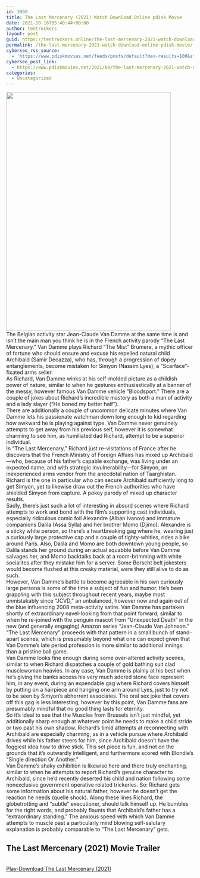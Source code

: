 ```yaml
---
id: 3008
title: The Last Mercenary (2021) Watch Download Online pdisk Movie
date: 2021-10-16T05:40:44+00:00
author: tentrockers
layout: post
guid: https://tentrockers.online/the-last-mercenary-2021-watch-download-online-pdisk-movie/
permalink: /the-last-mercenary-2021-watch-download-online-pdisk-movie/
cyberseo_rss_source:
  - 'https://www.pdiskmovies.net/feeds/posts/default?max-results=100&start-index=801'
cyberseo_post_link:
  - https://www.pdiskmovies.net/2021/08/the-last-mercenary-2021-watch-download.html
categories:
  - Uncategorized
---
```

<div class="separator">
  <a href="https://1.bp.blogspot.com/-NNM6R6ZjX9w/YSae9AVAKbI/AAAAAAAAAYY/Ao-bfIdn018zmtvs9uZi5RKW2t-5D3X6QCLcBGAsYHQ/s1448/h.jpg" imageanchor="1"><img loading="lazy" border="0" data-original-height="1448" data-original-width="1000" height="640" src="https://1.bp.blogspot.com/-NNM6R6ZjX9w/YSae9AVAKbI/AAAAAAAAAYY/Ao-bfIdn018zmtvs9uZi5RKW2t-5D3X6QCLcBGAsYHQ/w442-h640/h.jpg" width="442" /></a>
</div>



<div>
  <div>
    <span>The Belgian activity star Jean-Claude Van Damme at the same time is and isn&#8217;t the main man you think he is in the French activity parody &#8220;The Last Mercenary.&#8221; Van Damme plays Richard &#8220;The Mist&#8221; Brumere, a mythic officer of fortune who should ensure and excuse his repelled natural child Archibald (Samir Decazza), who has, through a progression of dopey entanglements, become mistaken for Simyon (Nassim Lyes), a &#8220;Scarface&#8221;- fixated arms seller.&nbsp;</span>
  </div>
  
  <div>
    <span>As Richard, Van Damme winks at his self-molded picture as a childish power of nature, similar to when he gestures enthusiastically at a banner of the messy, however famous Van Damme vehicle &#8220;Bloodsport.&#8221; There are a couple of jokes about Richard&#8217;s incredible mastery as both a man of activity and a lady slayer (&#8220;He boned my better half&#8221;).&nbsp;</span>
  </div>
  
  <div>
    <span>There are additionally a couple of uncommon delicate minutes where Van Damme lets his passionate watchman down long enough to kid regarding how awkward he is playing against type. Van Damme never genuinely attempts to get away from his previous self, however it is somewhat charming to see him, as humiliated dad Richard, attempt to be a superior individual.&nbsp;</span>
  </div>
  
  <div>
    <span>In &#8220;The Last Mercenary,&#8221; Richard just re-visitations of France after he discovers that the French Ministry of Foreign Affairs has mixed up Archibald—who, because of his father&#8217;s capable exchange, was living under an expected name, and with strategic invulnerability—for Simyon, an inexperienced arms vendor from the anecdotal nation of Taarghistan. Richard is the one in particular who can secure Archibald sufficiently long to get Simyon, yet to likewise draw out the French authorities who have shielded Simyon from capture. A pokey parody of mixed up character results.&nbsp;</span>
  </div>
  
  <div>
    <span>Sadly, there&#8217;s just such a lot of interesting in absurd scenes where Richard attempts to work and bond with the film&#8217;s supporting cast individuals, especially ridiculous comic foil Alexandre (Alban Ivanov) and immature companions Dalila (Assa Sylla) and her brother Momo (Djimo). Alexandre is a sticky white person, so there&#8217;s a heartbreaking gag where he, wearing just a curiously large protective cap and a couple of tighty-whities, rides a bike around Paris. Also, Dalila and Momo are both downtown young people, so Dalila stands her ground during an actual squabble before Van Damme salvages her, and Momo backtalks back at a room-brimming with white socialites after they mistake him for a server. Some Borscht belt jokesters would become flushed at this creaky material, were they still alive to do as such.&nbsp;</span>
  </div>
  
  <div>
    <span>However, Van Damme&#8217;s battle to become agreeable in his own curiously large persona is some of the time a subject of fun and humor. He&#8217;s been grappling with this subject throughout recent years, maybe most unmistakably since &#8220;JCVD,&#8221; an unbalanced, however now and again out of the blue influencing 2008 meta-activity satire. Van Damme has partaken shortly of extraordinary navel-looking from that point forward, similar to when he re-joined with the penguin mascot from &#8220;Unexpected Death&#8221; in the new (and generally engaging) Amazon series &#8220;Jean-Claude Van Johnson.&#8221; &#8220;The Last Mercenary&#8221; proceeds with that pattern in a small bunch of stand-apart scenes, which is presumably beyond what one can expect given that Van Damme&#8217;s late period profession is more similar to additional innings than a pristine ball game.&nbsp;</span>
  </div>
  
  <div>
    <span>Van Damme looks fine enough during some over-altered activity scenes, similar to when Richard dispatches a couple of gold bathing suit clad musclewoman heavies. In any case, Van Damme is plainly at his best when he&#8217;s giving the banks access his very much adored stone face represent him, in any event, during an expendable gag where Richard covers himself by putting on a hairpiece and hanging one arm around Lyes, just to try not to be seen by Simyon&#8217;s abhorrent associates. The oral sex joke that covers off this gag is less interesting, however by this point, Van Damme fans are presumably mindful that no good thing lasts for eternity.&nbsp;</span>
  </div>
  
  <div>
    <span>So it&#8217;s ideal to see that the Muscles from Brussels isn&#8217;t just mindful, yet additionally sharp enough at whatever point he needs to make a child stride or two past his own shadow. Richard&#8217;s timid attempts at reconnecting with Archibald are especially charming, as in a vehicle pursue where Archibald drives while his father steers for him, since Archibald doesn&#8217;t have the foggiest idea how to drive stick. This set piece is fun, and not on the grounds that it&#8217;s outwardly intelligent, and furthermore scored with Blondie&#8217;s &#8220;Single direction Or Another.&#8221;&nbsp;</span>
  </div>
  
  <div>
    <span>Van Damme&#8217;s shaky exhibition is likewise here and there truly enchanting, similar to when he attempts to report Richard&#8217;s genuine character to Archibald, since he&#8217;d recently deserted his child and nation following some nonexclusive government operative related trickeries. So: Richard gets some information about his natural father, however he doesn&#8217;t get the reaction he needs (quelle shock). Along these lines Richard, the globetrotting and &#8220;subtle&#8221; executioner, should talk himself up. He bumbles for the right words, and probably flaunts that Archibald&#8217;s father has a &#8220;extraordinary standing.&#8221; The anxious speed with which Van Damme attempts to muscle past a particularly mind blowing self-salutary explanation is probably comparable to &#8220;The Last Mercenary&#8221; gets.</span>
  </div>
</div>

<div>
  <h2>
    <span>The Last Mercenary (2021) Movie Trailer</span>
  </h2>
</div>

  
<a href="https://kofilink.com/1/bnYyaXhwMDAyY3Zq?dn=1" onclick="window.open('https://kofilink.com/1/bnYyaXhwMDAyY3Zq?dn=1','popup','width=600,height=600'); return false;" target="popup" rel="noopener"><br /> Play-Download The Last Mercenary (2021)<br /> </a>